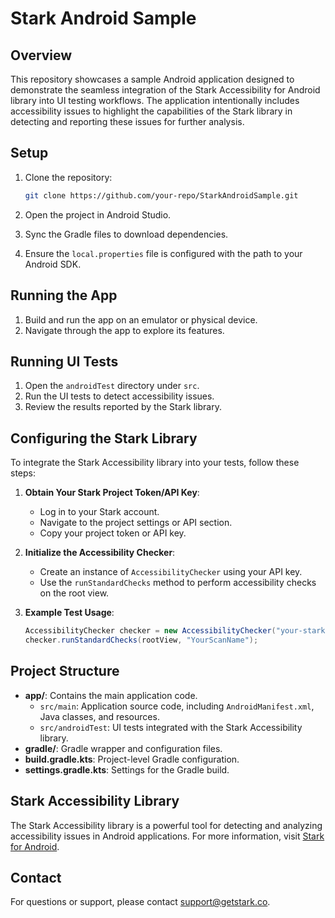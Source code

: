 # Stark Android Sample

## Overview

This repository showcases a sample Android application designed to demonstrate the seamless integration of the Stark Accessibility for Android library into UI testing workflows. The application intentionally includes accessibility issues to highlight the capabilities of the Stark library in detecting and reporting these issues for further analysis.

## Setup

1. Clone the repository:

   ```bash
   git clone https://github.com/your-repo/StarkAndroidSample.git
   ```

2. Open the project in Android Studio.

3. Sync the Gradle files to download dependencies.

4. Ensure the `local.properties` file is configured with the path to your Android SDK.

## Running the App

1. Build and run the app on an emulator or physical device.
2. Navigate through the app to explore its features.

## Running UI Tests

1. Open the `androidTest` directory under `src`.
2. Run the UI tests to detect accessibility issues.
3. Review the results reported by the Stark library.

## Configuring the Stark Library

To integrate the Stark Accessibility library into your tests, follow these steps:

1. **Obtain Your Stark Project Token/API Key**:

   - Log in to your Stark account.
   - Navigate to the project settings or API section.
   - Copy your project token or API key.

2. **Initialize the Accessibility Checker**:

   - Create an instance of `AccessibilityChecker` using your API key.
   - Use the `runStandardChecks` method to perform accessibility checks on the root view.

3. **Example Test Usage**:
   ```java
   AccessibilityChecker checker = new AccessibilityChecker("your-stark-project-token");
   checker.runStandardChecks(rootView, "YourScanName");
   ```

## Project Structure

- **app/**: Contains the main application code.
  - `src/main`: Application source code, including `AndroidManifest.xml`, Java classes, and resources.
  - `src/androidTest`: UI tests integrated with the Stark Accessibility library.
- **gradle/**: Gradle wrapper and configuration files.
- **build.gradle.kts**: Project-level Gradle configuration.
- **settings.gradle.kts**: Settings for the Gradle build.

## Stark Accessibility Library

The Stark Accessibility library is a powerful tool for detecting and analyzing accessibility issues in Android applications. For more information, visit [Stark for Android](https://github.com/stark-contrast/stark-android/).

## Contact

For questions or support, please contact [support@getstark.co](mailto:support@getstark.co).
